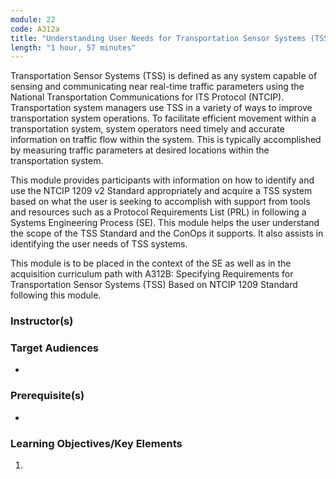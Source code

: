 ```yaml
---
module: 22
code: A312a
title: "Understanding User Needs for Transportation Sensor Systems (TSS) Based on NTCIP 1209 Standard"
length: "1 hour, 57 minutes"
---
```

Transportation Sensor Systems (TSS) is defined as any system capable of sensing and communicating near real-time traffic parameters using the National Transportation Communications for ITS Protocol (NTCIP). Transportation system managers use TSS in a variety of ways to improve transportation system operations. To facilitate efficient movement within a transportation system, system operators need timely and accurate information on traffic flow within the system. This is typically accomplished by measuring traffic parameters at desired locations within the transportation system.

This module provides participants with information on how to identify and use the NTCIP 1209 v2 Standard appropriately and acquire a TSS system based on what the user is seeking to accomplish with support from tools and resources such as a Protocol Requirements List (PRL) in following a Systems Engineering Process (SE). This module helps the user understand the scope of the TSS Standard and the ConOps it supports. It also assists in identifying the user needs of TSS systems.

This module is to be placed in the context of the SE as well as in the acquisition curriculum path with A312B: Specifying Requirements for Transportation Sensor Systems (TSS) Based on NTCIP 1209 Standard following this module.

### Instructor(s)


### Target Audiences
* 

### Prerequisite(s)
* 

### Learning Objectives/Key Elements
1. 